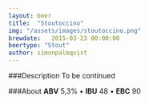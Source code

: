 ```yaml
---
layout: beer
title:  "Stoutoccino"
img: "/assets/images/stoutoccino.png"
brewdate:   2015-03-23 00:00:00
beertype: "Stout"
author: simonpalmqvist
---
```


###Description
To be continued

###About
__ABV__ 5,3% • __IBU__ 48 • __EBC__ 90